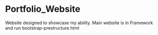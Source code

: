 Portfolio_Website
=================

Website designed to showcase my ability. Main website is in Framework and run bootstrap-prestructure.html
